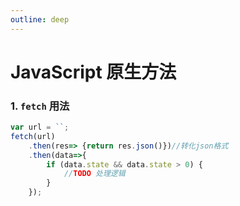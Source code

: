```yaml
---
outline: deep
---
```


# JavaScript 原生方法
###  1. <code>fetch</code> 用法
```js
var url = ``;
fetch(url)
    .then(res=> {return res.json()})//转化json格式
    .then(data=>{
        if (data.state && data.state > 0) {  
            //TODO 处理逻辑
        }
    });
```

